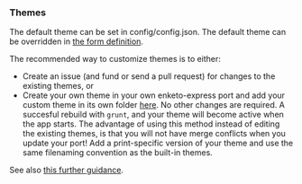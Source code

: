 ### Themes

The default theme can be set in config/config.json. The default theme can be overridden in [the form definition](http://xlsform.org/#grid).

The recommended way to customize themes is to either:

 * Create an issue (and fund or send a pull request) for changes to the existing themes, or
 * Create your own theme in your own enketo-express port and add your custom theme in its own folder [here](app/views/styles). No other changes are required. A succesful rebuild with `grunt`, and your theme will become active when the app starts. The advantage of using this method instead of editing the existing themes, is that you will not have merge conflicts when you update your port! Add a print-specific version of your theme and use the same filenaming convention as the built-in themes.

 See also [this further guidance](https://enketo.github.io/enketo-core/tutorial-20-development.html#notes-for-css-developers).
